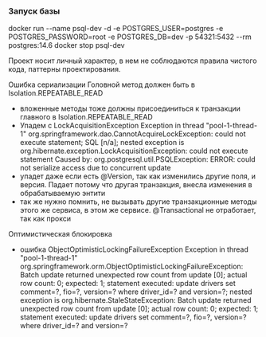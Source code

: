 ### Запуск базы
docker run --name psql-dev -d -e POSTGRES_USER=postgres -e POSTGRES_PASSWORD=root -e POSTGRES_DB=dev -p 54321:5432 --rm postgres:14.6
docker stop psql-dev

Проект носит личный характер, в нем не соблюдаются правила чистого кода, паттерны проектирования.

Ошибка сериализации
Головной метод должен быть в Isolation.REPEATABLE_READ
- вложенные методы тоже должны присоединиться к транзакции главного в Isolation.REPEATABLE_READ
- Упадем с LockAcquisitionException
  Exception in thread "pool-1-thread-1" org.springframework.dao.CannotAcquireLockException: could not execute statement; SQL [n/a]; nested exception is org.hibernate.exception.LockAcquisitionException: could not execute statement
  Caused by: org.postgresql.util.PSQLException: ERROR: could not serialize access due to concurrent update
- упадет даже если есть @Version, так как изменились другие поля, и версия. Падает потому что другая транзакция, внесла изменения в обрабатываемую энтити
- так же нужно помнить, не вызывать другие транзакционные методы этого же сервиса, в этом же сервисе. @Transactional не отработает, так как прокси

Оптимистическая блокировка
- ошибка ObjectOptimisticLockingFailureException
  Exception in thread "pool-1-thread-1" org.springframework.orm.ObjectOptimisticLockingFailureException:
  Batch update returned unexpected row count from update [0]; actual row count: 0; expected: 1; statement executed:
  update drivers set comment=?, fio=?, version=? where driver_id=? and version=?;
  nested exception is org.hibernate.StaleStateException:
  Batch update returned unexpected row count from update [0]; actual row count: 0; expected: 1;
  statement executed: update drivers set comment=?, fio=?, version=? where driver_id=? and version=?

